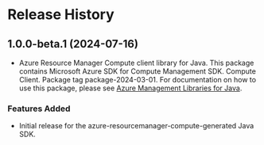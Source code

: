 # Release History

## 1.0.0-beta.1 (2024-07-16)

- Azure Resource Manager Compute client library for Java. This package contains Microsoft Azure SDK for Compute Management SDK. Compute Client. Package tag package-2024-03-01. For documentation on how to use this package, please see [Azure Management Libraries for Java](https://aka.ms/azsdk/java/mgmt).
### Features Added

- Initial release for the azure-resourcemanager-compute-generated Java SDK.
